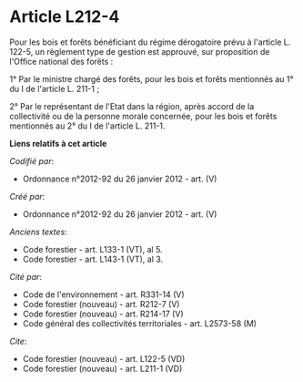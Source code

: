 # Article L212-4

Pour les bois et forêts bénéficiant du régime dérogatoire prévu à l'article L. 122-5, un règlement type de gestion est
approuvé, sur proposition de l'Office national des forêts :

1° Par le ministre chargé des forêts, pour les bois et forêts mentionnés au 1° du I de l'article L. 211-1 ;

2° Par le représentant de l'Etat dans la région, après accord de la collectivité ou de la personne morale concernée, pour les
bois et forêts mentionnés au 2° du I de l'article L. 211-1.

**Liens relatifs à cet article**

_Codifié par_:

  - Ordonnance n°2012-92 du 26 janvier 2012 - art. (V)

_Créé par_:

  - Ordonnance n°2012-92 du 26 janvier 2012 - art. (V)

_Anciens textes_:

  - Code forestier - art. L133-1 (VT), al 5.
  - Code forestier - art. L143-1 (VT), al 3.

_Cité par_:

  - Code de l'environnement - art. R331-14 (V)
  - Code forestier (nouveau) - art. R212-7 (V)
  - Code forestier (nouveau) - art. R214-17 (V)
  - Code général des collectivités territoriales - art. L2573-58 (M)

_Cite_:

  - Code forestier (nouveau) - art. L122-5 (VD)
  - Code forestier (nouveau) - art. L211-1 (VD)
